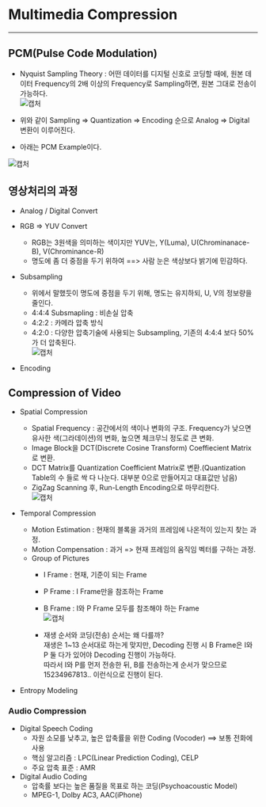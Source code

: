 # Multimedia Compression
---
## PCM(Pulse Code Modulation)
- Nyquist Sampling Theory : 어떤 데이터를 디지털 신호로 코딩할 때에, 원본 데이터 Frequency의 2배 이상의 Frequency로 Sampling하면, 원본 그대로 전송이 가능하다.  
![캡처](https://user-images.githubusercontent.com/71700079/120963834-44067980-c79d-11eb-81ec-bb9c15fe4c50.PNG)  

- 위와 같이 Sampling => Quantization => Encoding 순으로 Analog => Digital 변환이 이루어진다.
- 아래는 PCM Example이다.  

![캡처](https://user-images.githubusercontent.com/71700079/120964364-2f76b100-c79e-11eb-8f7a-6757e83bbe31.PNG)

## 영상처리의 과정
- Analog / Digital Convert
- RGB => YUV Convert
  - RGB는 3원색을 의미하는 색이지만 YUV는, Y(Luma), U(Chrominanace-B), V(Chrominance-R)
  - 명도에 좀 더 중점을 두기 위하여 ==> 사람 눈은 색상보다 밝기에 민감하다.
- Subsampling
  - 위에서 말했듯이 명도에 중점을 두기 위해, 명도는 유지하되, U, V의 정보량을 줄인다.
  - 4:4:4 Subsmapling : 비손실 압축
  - 4:2:2 : 카메라 압축 방식
  - 4:2:0 : 다양한 압축기술에 사용되는 Subsampling, 기존의 4:4:4 보다 50%가 더 압축된다.  
  ![캡처](https://user-images.githubusercontent.com/71700079/120964985-276b4100-c79f-11eb-948f-4395598c3df6.PNG)  

- Encoding

## Compression of Video
- Spatial Compression
  - Spatial Frequency : 공간에서의 색이나 변화의 구조. Frequency가 낮으면 유사한 색(그라데이션)의 변화, 높으면 체크무늬 정도로 큰 변화.
  - Image Block을 DCT(Discrete Cosine Transform) Coeffiecient Matrix로 변환.
  - DCT Matrix를 Quantization Coefficient Matrix로 변환.(Quantization Table의 수 들로 싹 다 나눈다. 대부분 0으로 만들어지고 대표값만 남음)
  - ZigZag Scanning 후, Run-Length Encoding으로 마무리한다.  
  ![캡처](https://user-images.githubusercontent.com/71700079/120965389-ca23bf80-c79f-11eb-848b-a71fb2f60e4c.PNG)  

- Temporal Compression
  - Motion Estimation : 현재의 블록을 과거의 프레임에 나온적이 있는지 찾는 과정.
  - Motion Compensation : 과거 => 현재 프레임의 움직임 벡터를 구하는 과정.
  - Group of Pictures
    - I Frame : 현재, 기준이 되는 Frame
    - P Frame : I Frame만을 참조하는 Frame
    - B Frame : I와 P Frame 모두를 참조해야 하는 Frame  
    ![캡처](https://user-images.githubusercontent.com/71700079/120965807-53d38d00-c7a0-11eb-800d-ca398b386794.PNG)  
    
    - 재생 순서와 코딩(전송) 순서는 왜 다를까?  
      재생은 1~13 순서대로 하는게 맞지만, Decoding 진행 시 B Frame은 I와 P 둘 다가 있어야 Decoding 진행이 가능하다.  
      따라서 I와 P를 먼저 전송한 뒤, B를 전송하는게 순서가 맞으므로 15234967813.. 이런식으로 진행이 된다.

- Entropy Modeling

### Audio Compression
- Digital Speech Coding
  - 자원 소모를 낮추고, 높은 압축률을 위한 Coding (Vocoder) ==> 보통 전화에 사용
  - 핵심 알고리즘 : LPC(Linear Prediction Coding), CELP
  - 주요 압축 표준 : AMR
- Digital Audio Coding
  - 압축률 보다는 높은 품질을 목표로 하는 코딩(Psychoacoustic Model)
  - MPEG-1, Dolby AC3, AAC(iPhone)
